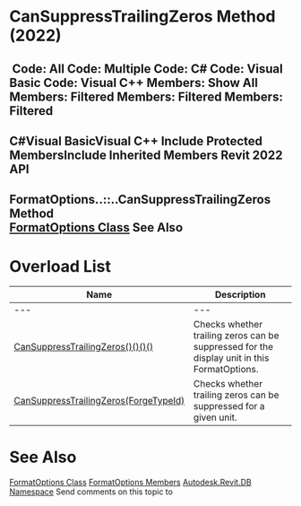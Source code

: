 # CanSuppressTrailingZeros Method (2022)

﻿
 Code: All Code: Multiple Code: C# Code: Visual Basic Code: Visual C++  Members: Show All Members: Filtered Members: Filtered Members: Filtered   
---  
C#Visual BasicVisual C++
Include Protected MembersInclude Inherited Members
Revit 2022 API  
---  
FormatOptions..::..CanSuppressTrailingZeros Method   
[FormatOptions Class](70f78207-1109-3906-8e67-cd27df1f0ae8.md "FormatOptions Class") See Also  
---  
# Overload List
| Name | Description |
| --- | --- |
| --- | --- | --- |
| [CanSuppressTrailingZeros()()()()](f8cbf191-8a6a-ab05-e1d9-95ef31373a07.md "CanSuppressTrailingZeros Method") | Checks whether trailing zeros can be suppressed for the display unit in this FormatOptions. |
| [CanSuppressTrailingZeros(ForgeTypeId)](67f79d01-2e87-3b9c-b7a9-5269673587e3.md "CanSuppressTrailingZeros Method \(ForgeTypeId\)") | Checks whether trailing zeros can be suppressed for a given unit. |

# See Also
[FormatOptions Class](70f78207-1109-3906-8e67-cd27df1f0ae8.md "FormatOptions Class")
[FormatOptions Members](4b317c87-727e-b8e9-3f0b-2b5479090fb7.md "FormatOptions Members")
[Autodesk.Revit.DB Namespace](87546ba7-461b-c646-cbb1-2cb8f5bff8b2.md "Autodesk.Revit.DB Namespace")
Send comments on this topic to 